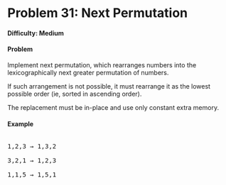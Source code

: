 # Problem 31: Next Permutation


#### Difficulty: Medium

#### Problem

Implement next permutation, which rearranges numbers into the lexicographically next greater permutation of numbers.

If such arrangement is not possible, it must rearrange it as the lowest possible order (ie, sorted in ascending order).

The replacement must be in-place and use only constant extra memory.

#### Example

<pre>

1,2,3 → 1,3,2

3,2,1 → 1,2,3

1,1,5 → 1,5,1

</pre>
